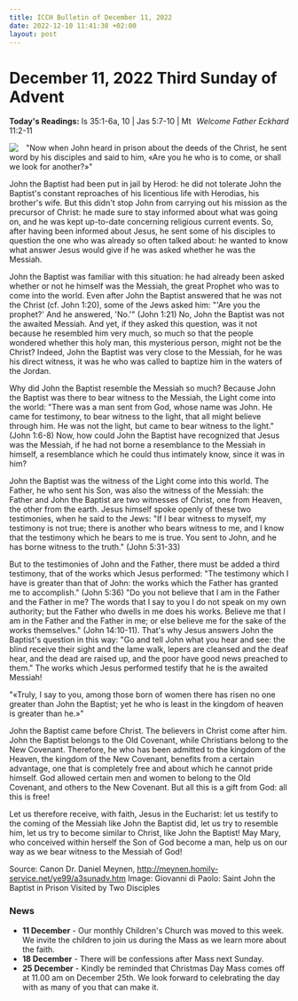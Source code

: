 ```yaml
---
title: ICCH Bulletin of December 11, 2022
date: 2022-12-10 11:41:38 +02:00
layout: post
---
```


# December 11, 2022 Third Sunday of Advent
<span style="float: right"><em>Welcome Father Eckhard</em></span>
**Today's Readings:** Is 35:1-6a, 10 | Jas 5:7-10 | Mt 11:2-11


<img style="float: left; margin-right: 1em;" src="https://upload.wikimedia.org/wikipedia/commons/thumb/e/e8/Giovanni_di_Paolo_-_Saint_John_the_Baptist_in_Prison_Visited_by_Two_Disciples_-_Google_Art_Project.jpg/345px-Giovanni_di_Paolo_-_Saint_John_the_Baptist_in_Prison_Visited_by_Two_Disciples_-_Google_Art_Project.jpg">

"Now when John heard in prison about the deeds of the Christ, he sent word by his disciples and said to him, «Are you he who is to come, or shall we look for another?»"

John the Baptist had been put in jail by Herod:  he did not tolerate John the Baptist's constant reproaches of his licentious life with Herodias, his brother's wife.  But this didn't stop John from carrying out his mission as the precursor of Christ:  he made sure to stay informed about what was going on, and he was kept up-to-date concerning religious current events.  So, after having been informed about Jesus, he sent some of his disciples to question the one who was already so often talked about:  he wanted to know what answer Jesus would give if he was asked whether he was the Messiah.

John the Baptist was familiar with this situation:  he had already been asked whether or not he himself was the Messiah, the great Prophet who was to come into the world.  Even after John the Baptist answered that he was not the Christ (cf. John 1:20), some of the Jews asked him:  "'Are you the prophet?'  And he answered, 'No.'" (John 1:21)  No, John the Baptist was not the awaited Messiah.  And yet, if they asked this question, was it not because he resembled him very much, so much so that the people wondered whether this holy man, this mysterious person, might not be the Christ?  Indeed, John the Baptist was very close to the Messiah, for he was his direct witness, it was he who was called to baptize him in the waters of the Jordan.

Why did John the Baptist resemble the Messiah so much?  Because John the Baptist was there to bear witness to the Messiah, the Light come into the world:  "There was a man sent from God, whose name was John. He came for testimony, to bear witness to the light, that all might believe through him. He was not the light, but came to bear witness to the light." (John 1:6-8)  Now, how could John the Baptist have recognized that Jesus was the Messiah, if he had not borne a resemblance to the Messiah in himself, a resemblance which he could thus intimately know, since it was in him?

John the Baptist was the witness of the Light come into this world.  The Father, he who sent his Son, was also the witness of the Messiah:  the Father and John the Baptist are two witnesses of Christ, one from Heaven, the other from the earth.  Jesus himself spoke openly of these two testimonies, when he said to the Jews:  "If I bear witness to myself, my testimony is not true;  there is another who bears witness to me, and I know that the testimony which he bears to me is true.  You sent to John, and he has borne witness to the truth." (John 5:31-33)

But to the testimonies of John and the Father, there must be added a third testimony, that of the works which Jesus performed:  "The testimony which I have is greater than that of John:  the works which the Father has granted me to accomplish." (John 5:36) "Do you not believe that I am in the Father and the Father in me? The words that I say to you I do not speak on my own authority; but the Father who dwells in me does his works.  Believe me that I am in the Father and the Father in me; or else believe me for the sake of the works themselves." (John 14:10-11).  That's why Jesus answers John the Baptist's question in this way:  "Go and tell John what you hear and see:  the blind receive their sight and the lame walk, lepers are cleansed and the deaf hear, and the dead are raised up, and the poor have good news preached to them."  The works which Jesus performed testify that he is the awaited Messiah!

"«Truly, I say to you, among those born of women there has risen no one greater than John the Baptist; yet he who is least in the kingdom of heaven is greater than he.»"

John the Baptist came before Christ.  The believers in Christ come after him.  John the Baptist belongs to the Old Covenant, while Christians belong to the New Covenant.  Therefore, he who has been admitted to the kingdom of the Heaven, the kingdom of the New Covenant, benefits from a certain advantage, one that is completely free and about which he cannot pride himself.  God allowed certain men and women to belong to the Old Covenant, and others to the New Covenant.  But all this is a gift from God: all this is free!

Let us therefore receive, with faith, Jesus in the Eucharist:  let us testify to the coming of the Messiah like John the Baptist did, let us try to resemble him, let us try to become similar to Christ, like John the Baptist!  May Mary, who conceived within herself the Son of God become a man, help us on our way as we bear witness to the Messiah of God!

Source: Canon Dr. Daniel Meynen, http://meynen.homily-service.net/ye99/a3sunadv.htm
Image: Giovanni di Paolo: Saint John the Baptist in Prison Visited by Two Disciples

### News 

* **11 December** - Our monthly Children's Church was moved to this week. We invite the children to join us during the Mass as we learn more about the faith.
* **18 December** - There will be confessions after Mass next Sunday.
* **25 December** - Kindly be reminded that Christmas Day Mass comes off at 11.00 am on December 25th. We look forward to celebrating the day with as many of you that can make it.
